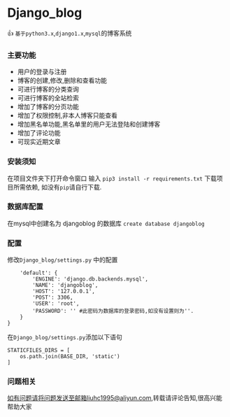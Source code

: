 # Django_blog
:+1: `基于python3.x`,`django1.x`,`mysql`的博客系统
### 主要功能
- 用户的登录与注册
- 博客的创建,修改,删除和查看功能
- 可进行博客的分类查询
- 可进行博客的全站检索
- 增加了博客的分页功能
- 增加了权限控制,非本人博客只能查看
- 增加黑名单功能,黑名单里的用户无法登陆和创建博客
- 增加了评论功能
- 可现实近期文章

### 安装须知
在项目文件夹下打开命令窗口
输入 `pip3 install -r requirements.txt` 下载项目所需依赖,
如没有`pip`请自行下载.

### 数据库配置
在mysql中创建名为 djangoblog 的数据库
`create database djangoblog`

### 配置
修改`Django_blog/settings.py` 中的配置
```DATABASES = {
    'default': {
        'ENGINE': 'django.db.backends.mysql',
        'NAME': 'djangoblog',
        'HOST': '127.0.0.1',
        'POST': 3306,
        'USER': 'root',
        'PASSWORD': '' #此密码为数据库的登录密码,如没有设置则为''.
    }
}
```

在`Django_blog/settings.py`添加以下语句
```
STATICFILES_DIRS = [
    os.path.join(BASE_DIR, 'static')
]
```


### 问题相关
如有问题请将问题发送至邮箱liuhc1995@aliyun.com,转载请评论告知,很高兴能帮助大家



